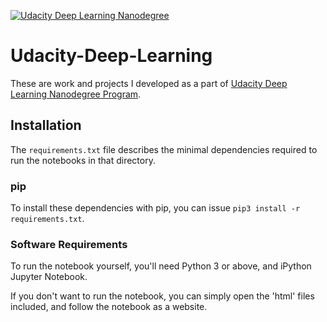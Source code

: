 [![Udacity Deep Learning Nanodegree](http://tugan0329.bitbucket.io/imgs/dlnd.svg)](https://www.udacity.com/course/deep-learning-nanodegree-foundation--nd101)

# Udacity-Deep-Learning

These are work and projects I developed as a part of [Udacity Deep Learning Nanodegree Program](https://www.udacity.com/course/deep-learning-nanodegree-foundation--nd101).

## Installation

The `requirements.txt` file describes the minimal dependencies required to run the notebooks in that directory.

### pip

To install these dependencies with pip, you can issue `pip3 install -r requirements.txt`.

### Software Requirements

To run the notebook yourself, you'll need Python 3 or above, and iPython Jupyter Notebook.

If you don't want to run the notebook, you can simply open the 'html' files included, and follow the notebook as a website.


